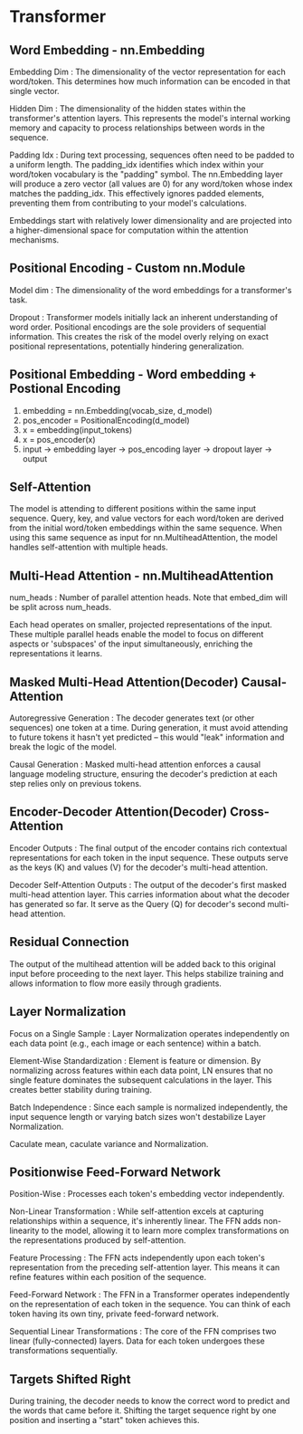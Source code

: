 # Transformer

## Word Embedding - nn.Embedding

Embedding Dim
: The dimensionality of the vector representation for each word/token.
  This determines how much information can be encoded in that single vector.

Hidden Dim
: The dimensionality of the hidden states within the transformer's attention
  layers. This represents the model's internal working memory and capacity to
  process relationships between words in the sequence.

Padding Idx
: During text processing, sequences often need to be padded to a uniform
  length. The padding_idx identifies which index within your word/token
  vocabulary is the "padding" symbol. The nn.Embedding layer will produce
  a zero vector (all values are 0) for any word/token whose index matches
  the padding_idx. This effectively ignores padded elements, preventing
  them from contributing to your model's calculations.

Embeddings start with relatively lower dimensionality and are projected into a
higher-dimensional space for computation within the attention mechanisms.

## Positional Encoding - Custom nn.Module

Model dim
: The dimensionality of the word embeddings for a transformer's task.

Dropout
: Transformer models initially lack an inherent understanding of word order.
  Positional encodings are the sole providers of sequential information. This
  creates the risk of the model overly relying on  exact positional
  representations, potentially hindering generalization.

## Positional Embedding - Word embedding + Postional Encoding

1. embedding = nn.Embedding(vocab_size, d_model)
2. pos_encoder = PositionalEncoding(d_model)
3. x = embedding(input_tokens)
4. x = pos_encoder(x)
5. input -> embedding layer -> pos_encoding layer -> dropout layer -> output

## Self-Attention

The model is attending to different positions within the same input sequence.
Query, key, and value vectors for each word/token are derived from the initial
word/token embeddings within the same sequence. When using this same sequence
as input for nn.MultiheadAttention, the model handles self-attention with
multiple heads.

## Multi-Head Attention - nn.MultiheadAttention

num_heads
: Number of parallel attention heads. Note that embed_dim will be split
  across num_heads.

Each head operates on smaller, projected representations of the input.
These multiple parallel heads enable the model to focus on different aspects
or 'subspaces' of the input simultaneously, enriching the representations it
learns.

## Masked Multi-Head Attention(Decoder) Causal-Attention

Autoregressive Generation
: The decoder generates text (or other sequences) one token at a time.
  During generation, it must avoid attending to future tokens it hasn't
  yet predicted – this would "leak" information and break the logic of
  the model.

Causal Generation
: Masked multi-head attention enforces a causal language modeling structure,
  ensuring the decoder's prediction at each step relies only on previous tokens.

## Encoder-Decoder Attention(Decoder) Cross-Attention

Encoder Outputs
: The final output of the encoder contains rich contextual representations
  for each token in the input sequence. These outputs serve as the keys (K)
  and values (V) for the decoder's multi-head attention.

Decoder Self-Attention Outputs
: The output of the decoder's first masked multi-head attention layer. This
  carries information about what the decoder has generated so far. It serve
  as the Query (Q) for decoder's second multi-head attention.

## Residual Connection

The output of the multihead attention will be added back to this original input
before proceeding to the next layer. This helps stabilize training and allows
information to flow more easily through gradients.

## Layer Normalization

Focus on a Single Sample
: Layer Normalization operates independently on each data point
  (e.g., each image or each sentence) within a batch.

Element-Wise Standardization
: Element is feature or dimension. By normalizing across features within each
  data point, LN ensures that no single feature dominates the subsequent
  calculations in the layer. This creates better stability during training.

Batch Independence
: Since each sample is normalized independently, the input sequence length or
  varying batch sizes won't destabilize Layer Normalization.

Caculate mean, caculate variance and Normalization.

## Positionwise Feed-Forward Network

Position-Wise
: Processes each token's embedding vector independently.

Non-Linear Transformation
: While self-attention excels at capturing relationships within a sequence,
  it's inherently linear. The FFN adds non-linearity to the model, allowing
  it to learn more complex transformations on the representations produced
  by self-attention.

Feature Processing
: The FFN acts independently upon each token's representation from the
  preceding self-attention layer. This means it can refine features within
  each position of the sequence.

Feed-Forward Network
: The FFN in a Transformer operates independently on the representation of
  each token in the sequence. You can think of each token having its own
  tiny, private feed-forward network.

Sequential Linear Transformations
: The core of the FFN comprises two linear (fully-connected) layers. Data
  for each token undergoes these transformations sequentially.

## Targets Shifted Right

During training, the decoder needs to know the correct word to predict and
the words that came before it. Shifting the target sequence right by one
position and inserting a "start" token achieves this.
